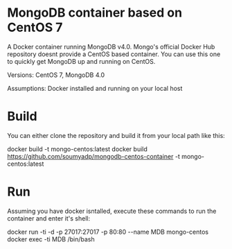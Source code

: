 # MongoDB container based on CentOS 7
A Docker container running MongoDB v4.0. 
Mongo's official Docker Hub repository doesnt provide a CentOS based container. You can use this one to quickly get MongoDB up and running on CentOS.

Versions: CentOS 7, MongoDB 4.0

Assumptions: Docker installed and running on your local host

# Build
You can either clone the repository and build it from your local path like this:

docker build -t mongo-centos:latest
docker build https://github.com/soumyadp/mongodb-centos-container -t mongo-centos:latest

# Run
Assuming you have docker isntalled, execute these commands to run the container and enter it's shell:

docker run -ti -d -p 27017:27017 -p 80:80 --name MDB mongo-centos
docker exec -ti MDB /bin/bash
